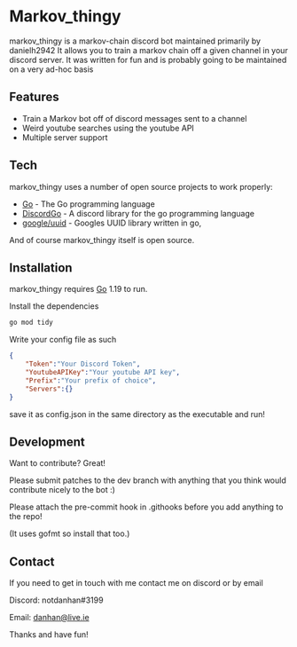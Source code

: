  # Markov_thingy

markov_thingy is a markov-chain discord bot maintained primarily by danielh2942
It allows you to train a markov chain off a given channel in your discord server.
It was written for fun and is probably going to be maintained on a very ad-hoc basis

## Features

- Train a Markov bot off of discord messages sent to a channel
- Weird youtube searches using the youtube API
- Multiple server support

## Tech

markov_thingy uses a number of open source projects to work properly:

- [Go](https://go.dev) - The Go programming language
- [DiscordGo](https://github.com/bwmarrin/discordgo) - A discord library for the go programming language
- [google/uuid](https://github.com/google/uuid) - Googles UUID library written in go, 

And of course markov_thingy itself is open source.

## Installation

markov_thingy requires [Go](https://go.dev/) 1.19 to run.

Install the dependencies

```sh
go mod tidy
```

Write your config file as such
```json
{
    "Token":"Your Discord Token",
    "YoutubeAPIKey":"Your youtube API key",
    "Prefix":"Your prefix of choice",
    "Servers":{}
}
```
save it as config.json in the same directory as the executable and run!

## Development

Want to contribute? Great!

Please submit patches to the dev branch with anything that you think would contribute nicely to the bot :)

Please attach the pre-commit hook in .githooks before you add anything to the repo!

(It uses gofmt so install that too.)

## Contact
If you need to get in touch with me contact me on discord or by email

Discord: notdanhan#3199

Email: [danhan@live.ie](mailto:danhan@live.ie)

Thanks and have fun!
